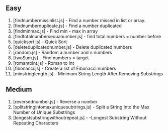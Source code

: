 
## Easy
1. [findnumbermissinlist.js] - Find a number missed in list or array.
2. [findnumberduplicate.js] - Find a number duplicated
3. [findminmax.js] - Find min - max in array
4. [findtotalnumbersequanumber.js] - find total numbers = number before
5. [quicksort.js] - Quick Sort
6. [deleteduplicatednumber.js] - Delete duplicated numbers
7. [random.js] - Random a number and n numbers
8. [twoSum.js] - Find numbers = target
9. [romantoint.js] - Roman to Int
10. [fibonacci.js] - Create a list of Fibonacci numbers
11. [minstringlength.js] - Minimum String Length After Removing Substrings

## Medium
1. [reversednumber.js] - Reverse a number
2. [splitstringintomaxuniquesubtrings.js] - Split a String Into the Max Number of Unique Substrings
3. [longestsubstringwithoutrepeat.js] - -Longest Substring Without Repeating Characters